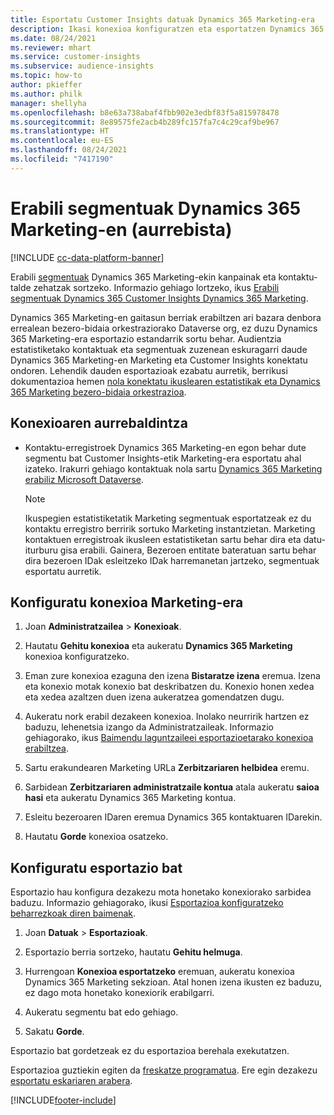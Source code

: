 ```yaml
---
title: Esportatu Customer Insights datuak Dynamics 365 Marketing-era
description: Ikasi konexioa konfiguratzen eta esportatzen Dynamics 365 Marketing-era.
ms.date: 08/24/2021
ms.reviewer: mhart
ms.service: customer-insights
ms.subservice: audience-insights
ms.topic: how-to
author: pkieffer
ms.author: philk
manager: shellyha
ms.openlocfilehash: b8e63a738abaf4fbb902e3edbf83f5a815978478
ms.sourcegitcommit: 8e89575fe2acb4b289fc157fa7c4c29caf9be967
ms.translationtype: HT
ms.contentlocale: eu-ES
ms.lasthandoff: 08/24/2021
ms.locfileid: "7417190"
---
```

# <a name="use-segments-in-dynamics-365-marketing-preview"></a>Erabili segmentuak Dynamics 365 Marketing-en (aurrebista)

[!INCLUDE [cc-data-platform-banner](../includes/cc-data-platform-banner.md)]

Erabili [segmentuak](segments.md) Dynamics 365 Marketing-ekin kanpainak eta kontaktu-talde zehatzak sortzeko. Informazio gehiago lortzeko, ikus [Erabili segmentuak Dynamics 365 Customer Insights Dynamics 365 Marketing](/dynamics365/marketing/customer-insights-segments).

Dynamics 365 Marketing-en gaitasun berriak erabiltzen ari bazara denbora errealean bezero-bidaia orkestraziorako Dataverse org, ez duzu Dynamics 365 Marketing-era esportazio estandarrik sortu behar. Audientzia estatistiketako kontaktuak eta segmentuak zuzenean eskuragarri daude Dynamics 365 Marketing-en Marketing eta Customer Insights konektatu ondoren. Lehendik dauden esportazioak ezabatu aurretik, berrikusi dokumentazioa hemen [nola konektatu ikuslearen estatistikak eta Dynamics 365 Marketing bezero-bidaia orkestrazioa](/dynamics365/marketing/real-time-marketing-ci-profile).

## <a name="prerequisite-for-a-connection"></a>Konexioaren aurrebaldintza

- Kontaktu-erregistroek Dynamics 365 Marketing-en egon behar dute segmentu bat Customer Insights-etik Marketing-era esportatu ahal izateko. Irakurri gehiago kontaktuak nola sartu [Dynamics 365 Marketing erabiliz Microsoft Dataverse](connect-power-query.md).

  > [!NOTE]
  > Ikuspegien estatistiketatik Marketing segmentuak esportatzeak ez du kontaktu erregistro berririk sortuko Marketing instantzietan. Marketing kontaktuen erregistroak ikusleen estatistiketan sartu behar dira eta datu-iturburu gisa erabili. Gainera, Bezeroen entitate bateratuan sartu behar dira bezeroen IDak esleitzeko IDak harremanetan jartzeko, segmentuak esportatu aurretik.

## <a name="set-up-connection-to-marketing"></a>Konfiguratu konexioa Marketing-era

1. Joan **Administratzailea** > **Konexioak**.

1. Hautatu **Gehitu konexioa** eta aukeratu **Dynamics 365 Marketing** konexioa konfiguratzeko.

1. Eman zure konexioa ezaguna den izena **Bistaratze izena** eremua. Izena eta konexio motak konexio bat deskribatzen du. Konexio honen xedea eta xedea azaltzen duen izena aukeratzea gomendatzen dugu.

1. Aukeratu nork erabil dezakeen konexioa. Inolako neurririk hartzen ez baduzu, lehenetsia izango da Administratzaileak. Informazio gehiagorako, ikus [Baimendu laguntzaileei esportazioetarako konexioa erabiltzea](connections.md#allow-contributors-to-use-a-connection-for-exports).

1. Sartu erakundearen Marketing URLa **Zerbitzariaren helbidea** eremu.

1. Sarbidean **Zerbitzariaren administratzaile kontua** atala aukeratu **saioa hasi** eta aukeratu Dynamics 365 Marketing kontua.

1. Esleitu bezeroaren IDaren eremua Dynamics 365 kontaktuaren IDarekin.

1. Hautatu **Gorde** konexioa osatzeko. 

## <a name="configure-an-export"></a>Konfiguratu esportazio bat

Esportazio hau konfigura dezakezu mota honetako konexiorako sarbidea baduzu. Informazio gehiagorako, ikusi [Esportazioa konfiguratzeko beharrezkoak diren baimenak](export-destinations.md#set-up-a-new-export).

1. Joan **Datuak** > **Esportazioak**.

1. Esportazio berria sortzeko, hautatu **Gehitu helmuga**.

1. Hurrengoan **Konexioa esportatzeko** eremuan, aukeratu konexioa Dynamics 365 Marketing sekzioan. Atal honen izena ikusten ez baduzu, ez dago mota honetako konexiorik erabilgarri.

1. Aukeratu segmentu bat edo gehiago.

1. Sakatu **Gorde**.

Esportazio bat gordetzeak ez du esportazioa berehala exekutatzen.

Esportazioa guztiekin egiten da [freskatze programatua](system.md#schedule-tab). Ere egin dezakezu [esportatu eskariaren arabera](export-destinations.md#run-exports-on-demand). 

[!INCLUDE[footer-include](../includes/footer-banner.md)]
